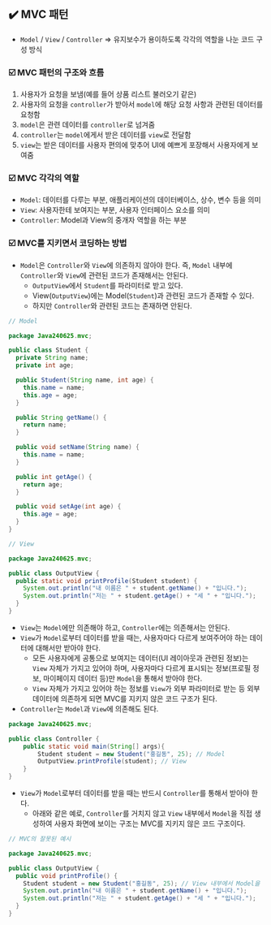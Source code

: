 ## ✔️ MVC 패턴

- `Model` / `View` / `Controller` ⇒ 유지보수가 용이하도록 각각의 역할을 나눈 코드 구성 방식

### ☑️ MVC 패턴의 구조와 흐름

1. 사용자가 요청을 보냄(예를 들어 상품 리스트 불러오기 같은)
2. 사용자의 요청을 `controller`가 받아서 `model`에 해당 요청 사항과 관련된 데이터를 요청함
3. `model`은 관련 데이터를 `controller`로 넘겨줌
4. `controller`는 `model`에게서 받은 데이터를 `view`로 전달함
5. `view`는 받은 데이터를 사용자 편의에 맞추어 UI에 예쁘게 포장해서 사용자에게 보여줌

### ☑️ MVC 각각의 역할

- `Model`: 데이터를 다루는 부분, 애플리케이션의 데이터베이스, 상수, 변수 등을 의미
- `View`: 사용자한테 보여지는 부분, 사용자 인터페이스 요소를 의미
- `Controller`: Model과 View의 중개자 역할을 하는 부분

### ☑️ MVC를 지키면서 코딩하는 방법

- `Model`은 `Controller`와 `View`에 의존하지 않아야 한다. 즉, `Model` 내부에 `Controller`와 `View`에 관련된 코드가 존재해서는 안된다.
  - `OutputView`에서 `Student`를 파라미터로 받고 있다.
  - View(`OutputView`)에는 Model(`Student`)과 관련된 코드가 존재할 수 있다.
  - 하지만 `Controller`와 관련된 코드는 존재하면 안된다.

```java
// Model

package Java240625.mvc;

public class Student {
  private String name;
  private int age;

  public Student(String name, int age) {
    this.name = name;
    this.age = age;
  }

  public String getName() {
    return name;
  }

  public void setName(String name) {
    this.name = name;
  }

  public int getAge() {
    return age;
  }

  public void setAge(int age) {
    this.age = age;
  }
}
```

```java
// View

package Java240625.mvc;

public class OutputView {
  public static void printProfile(Student student) {
    System.out.println("내 이름은 " + student.getName() + "입니다.");
    System.out.println("저는 " + student.getAge() + "세 " + "입니다.");
  }
}
```

- `View`는 `Model`에만 의존해야 하고, `Controller`에는 의존해서는 안된다.
- `View`가 `Model`로부터 데이터를 받을 때는, 사용자마다 다르게 보여주어야 하는 데이터에 대해서만 받아야 한다.
  - 모든 사용자에게 공통으로 보여지는 데이터(UI 레이아웃과 관련된 정보)는 `View` 자체가 가지고 있어야 하며, 사용자마다 다르게 표시되는 정보(프로필 정보, 마이페이지 데이터 등)만 `Model`을 통해서 받아야 한다.
  - `View` 자체가 가지고 있어야 하는 정보를 `View`가 외부 파라미터로 받는 등 외부 데이터에 의존하게 되면 MVC를 지키지 않은 코드 구조가 된다.
- `Controller`는 `Model`과 `View`에 의존해도 된다.

```java
package Java240625.mvc;

public class Controller {
    public static void main(String[] args){
        Student student = new Student("홍길동", 25); // Model
        OutputView.printProfile(student); // View
    }
}
```

- `View`가 `Model`로부터 데이터를 받을 때는 반드시 `Controller`를 통해서 받아야 한다.
  - 아래와 같은 예로, `Controller`를 거치지 않고 `View` 내부에서 `Model`을 직접 생성하여 사용자 화면에 보이는 구조는 MVC를 지키지 않은 코드 구조이다.

```java
// MVC의 잘못된 예시

package Java240625.mvc;

public class OutputView {
  public void printProfile() {
    Student student = new Student("홍길동", 25); // View 내부에서 Model을 직접 생성
    System.out.println("내 이름은 " + student.getName() + "입니다.");
    System.out.println("저는 " + student.getAge() + "세 " + "입니다.");
  }
}
```
